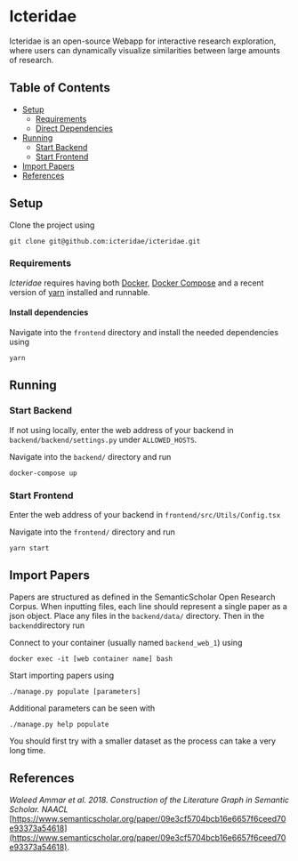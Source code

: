 

# Icteridae

Icteridae is an open-source Webapp for interactive research exploration, where users can dynamically visualize similarities between large amounts of research.

## Table of Contents

 - [Setup](#setup)
	 - [Requirements](#requirements)
	 - [Direct Dependencies](#install-dependencies)
 - [Running](#running)
	 - [Start Backend](#start-backend)
	 - [Start Frontend](#start-frontend)
 - [Import Papers](#import-papers)
 - [References](#references)

## Setup

Clone the project using

    git clone git@github.com:icteridae/icteridae.git

### Requirements

*Icteridae* requires having both [Docker](https://www.docker.com/get-started), [Docker Compose](https://docs.docker.com/compose/) and a recent version of [yarn](https://yarnpkg.com/) installed and runnable.


#### Install dependencies
  
Navigate into the `frontend` directory and install the needed dependencies using

    yarn


## Running

### Start Backend
If not using locally, enter the web address of your backend in `backend/backend/settings.py` under `ALLOWED_HOSTS`.

Navigate into the `backend/` directory and run

    docker-compose up


### Start Frontend

Enter the web address of your backend in `frontend/src/Utils/Config.tsx`

Navigate into the `frontend/` directory and run

    yarn start

## Import Papers

Papers are structured as defined in the SemanticScholar Open Research Corpus. When inputting files, each line should represent a single paper as a json object. Place any files in the `backend/data/` directory. Then in the `backend`directory run

Connect to your container (usually named `backend_web_1`) using

    docker exec -it [web container name] bash

Start importing papers using 

    ./manage.py populate [parameters]

Additional parameters can be seen with 

    ./manage.py help populate

You should first try with a smaller dataset as the process can take a very long time.

## References

_Waleed Ammar et al. 2018. Construction of the Literature Graph in Semantic Scholar. NAACL_  
[https://www.semanticscholar.org/paper/09e3cf5704bcb16e6657f6ceed70e93373a54618](https://www.semanticscholar.org/paper/09e3cf5704bcb16e6657f6ceed70e93373a54618).

